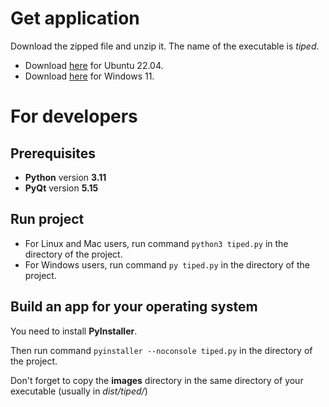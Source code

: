 # Get application

Download the zipped file and unzip it. The name of the executable is *tiped*.

* Download [here](https://github.com/GimmyR/tiped-2.0-download/blob/main/tiped-ubuntu-22.04.tar.xz) for Ubuntu 22.04.
* Download [here](https://github.com/GimmyR/tiped-2.0-download/blob/main/tiped-windows-11.zip) for Windows 11.

# For developers

## Prerequisites

* **Python** version **3.11**
* **PyQt** version **5.15**

## Run project

* For Linux and Mac users, run command `python3 tiped.py` in the directory of the project.
* For Windows users, run command `py tiped.py` in the directory of the project.

## Build an app for your operating system

You need to install **PyInstaller**.

Then run command `pyinstaller --noconsole tiped.py` in the directory of the project.

Don't forget to copy the **images** directory in the same directory of your executable (usually in *dist/tiped/*)
